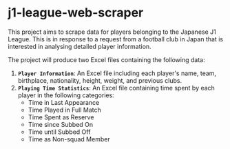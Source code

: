 # j1-league-web-scraper

This project aims to scrape data for players belonging to the Japanese J1 League. This is in response to a request from a football club in Japan that is interested in analysing detailed player information.

The project will produce two Excel files containing the following data:

1. **`Player Information`**: An Excel file including each player's name, team, birthplace, nationality, height, weight, and previous clubs.
2. **`Playing Time Statistics`**: An Excel file containing time spent by each player in the following categories:
   * Time in Last Appearance
   * Time Played in Full Match
   * Time Spent as Reserve
   * Time since Subbed On
   * Time until Subbed Off
   * Time as Non-squad Member

